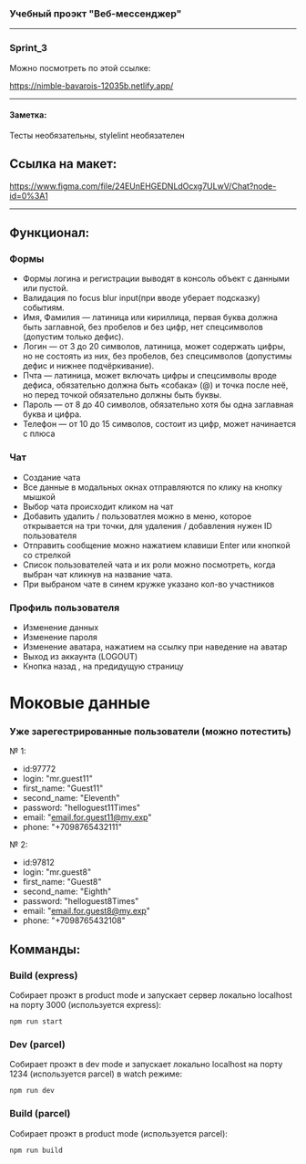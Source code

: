 ### Учебный проэкт "Веб-мессенджер"

---

### Sprint_3

Можно посмотреть по этой ссылке:

https://nimble-bavarois-12035b.netlify.app/

---

#### Заметка:

Тесты необязательны,
stylelint необязателен

## Ссылка на макет:

https://www.figma.com/file/24EUnEHGEDNLdOcxg7ULwV/Chat?node-id=0%3A1

---

## Функционал:

### Формы

- Формы логина и регистрации выводят в консоль объект с данными или пустой.
- Валидация по focus blur input(при вводе уберает подсказку) событиям.
- Имя, Фамилия — латиница или кириллица, первая буква должна быть заглавной, без пробелов и без цифр, нет спецсимволов (допустим только дефис).
- Логин — от 3 до 20 символов, латиница, может содержать цифры, но не состоять из них, без пробелов, без спецсимволов (допустимы дефис и нижнее подчёркивание).
- Пчта — латиница, может включать цифры и спецсимволы вроде дефиса, обязательно должна быть «собака» (@) и точка после неё, но перед точкой обязательно должны быть буквы.
- Пароль — от 8 до 40 символов, обязательно хотя бы одна заглавная буква и цифра.
- Телефон — от 10 до 15 символов, состоит из цифр, может начинается с плюса

### Чат

- Создание чата
- Все данные в модальных окнах отправляются по клику на кнопку мышкой
- Выбор чата происходит кликом на чат
- Добавить удалить / пользоватлея можно в меню, которое открывается на три точки, для удаления / добавления нужен ID пользователя
- Отправить сообщение можно нажатием клавиши Enter или кнопкой со стрелкой
- Список пользователей чата и их роли можно посмотреть, когда выбран чат кликнув на название чата.
- При выбраном чате в синем кружке указано кол-во участников

### Профиль пользователя

- Изменение данных
- Изменение пароля
- Изменение аватара, нажатием на ссылку при наведение на аватар
- Выход из аккаунта (LOGOUT)
- Кнопка назад , на предидущую страницу

# Моковые данные

### Уже зарегестрированные пользователи (можно потестить)

№ 1:

- id:97772
- login: "mr.guest11"
- first_name: "Guest11"
- second_name: "Eleventh"
- password: "helloguest11Times"
- email: "email.for.guest11@my.exp"
- phone: "+7098765432111"

№ 2:

- id:97812
- login: "mr.guest8"
- first_name: "Guest8"
- second_name: "Eighth"
- password: "helloguest8Times"
- email: "email.for.guest8@my.exp"
- phone: "+7098765432108"

## Комманды:

### Build (express)

Собирает проэкт в product mode и запускает сервер локально localhost на порту 3000 (используется express):

`npm run start`

### Dev (parcel)

Собирает проэкт в dev mode и запускает локально localhost на порту 1234 (используется parcel) в watch режиме:

`npm run dev`

### Build (parcel)

Собирает проэкт в product mode (используется parcel):

`npm run build`
